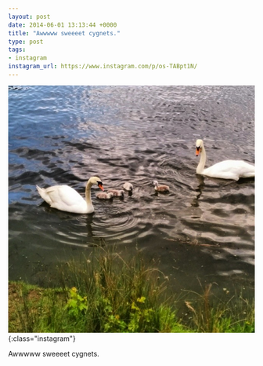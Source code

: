 ```yaml
---
layout: post
date: 2014-06-01 13:13:44 +0000
title: "Awwwww sweeeet cygnets."
type: post
tags:
- instagram
instagram_url: https://www.instagram.com/p/os-TABpt1N/
---
```


![Instagram - os-TABpt1N](/img/os-TABpt1N.jpg){:class="instagram"}

Awwwww sweeeet cygnets.
